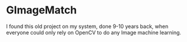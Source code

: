 # GImageMatch

I found this old project on my system, done 9-10 years back, when everyone could only rely on OpenCV to do any Image machine learning. 
